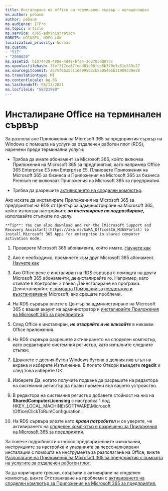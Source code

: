 ```yaml
---
title: Инсталиране на office на терминален сървър – нелицензиран
ms.author: pebaum
author: pebaum
ms.audience: ITPro
ms.topic: article
ms.service: o365-administration
ROBOTS: NOINDEX, NOFOLLOW
localization_priority: Normal
ms.custom:
- "917"
- "2000020"
ms.assetid: b1074430-489e-4d49-bfe4-3d8783d8073c
ms.openlocfilehash: 35ef317ea87fedd01c08fee5b370e3c81e515c27
ms.sourcegitcommit: ab75f66355116e995b3cb5505465b31989339e28
ms.translationtype: MT
ms.contentlocale: bg-BG
ms.lasthandoff: 08/13/2021
ms.locfileid: "58321988"
---
```

# <a name="installing-office-on-a-terminal-server"></a>Инсталиране Office на терминален сървър

За разполагане Приложения на Microsoft 365 за предприятия сървър на Windows с помощта на услуги за отдалечен работен плот (RDS), наречени преди терминални услуги:
  
- Трябва да имате абонамент за Microsoft 365, който включва Приложения на Microsoft 365 за предприятия, като например Office 365 Enterprise E3 или Enterprise E5. Плановете Приложения на Microsoft 365 за бизнеса и Приложения на Microsoft 365 за бизнеса Premium не включват Приложения на Microsoft 365 за предприятия.

- Трябва да разрешите [активирането на споделен компютър](https://docs.microsoft.com/DeployOffice/overview-shared-computer-activation).

Ако искате да инсталирате Приложения на Microsoft 365 за предприятия на RDS от Център за администриране на Microsoft 365, който използва настройките ***за инсталиране по подразбиране,*** използвайте стъпките по-долу.

    **Tip**: You can also download and run the [Microsoft Support and Recovery Assistant](https://aka.ms/SaRA_OfficeSCA_M365Portal) to install Microsoft 365 Apps for enterprise in shared computer activation mode.
  
1. Проверете Microsoft 365 абонамента, който имате. [Научете как](https://docs.microsoft.com/microsoft-365/admin/admin-overview/what-subscription-do-i-have)

2. Ако е необходимо, преминете към друг Microsoft 365 абонамент. [Научете как](https://docs.microsoft.com/microsoft-365/commerce/subscriptions/switch-to-a-different-plan)

3. Ако Office вече е инсталиран на RDS сървъра с помощта на други Microsoft 365 абонаменти, деинсталирайте го. Например, като отивате в Контролен \> панел Деинсталиране на програма. Деинсталирайте [с помощта Помощник за поддръжка и възстановяване](https://aka.ms/SARA-OfficeUninstall-Alchemy) Microsoft, ако срещате проблеми.

4. На RDS сървъра влезте в Център за администриране на Microsoft 365 с вашия акаунт на администратор и [инсталирайте Приложения на Microsoft 365 за предприятия](https://portal.office.com/OLS/MySoftware.aspx).

5. След Office е инсталиран, ***не отваряйте и не влизайте*** в никакви Office приложения.

6. На RDS сървъра разрешете активирането на споделен компютър, като редактирате системния регистър, като изпълните следните стъпки:

1. Щракнете с десния бутон Windows бутона в долния ляв ъгъл на екрана и изберете Изпълнение. В полето Отвори въведете **regedit** и след това изберете OK.

2. Изберете Да, когато получите подкана да разрешите на редактора на системния регистър да прави промени във вашето устройство.

3. В редактора на системния регистър добавете стойност на низ на **SharedComputerLicensing** с настройка 1 под HKEY_LOCAL_MACHINE\SOFTWARE\Microsoft \Office\ClickToRun\Configuration.

7. На RDS сървъра влезте като ***краен потребител*** и се уверете, че активирането на [споделен компютър е разрешено за Приложения на Microsoft 365 за предприятия](https://docs.microsoft.com/DeployOffice/troubleshoot-shared-computer-activation#verify-that-activation-for-microsoft-365-apps-succeeded).

За повече подробности относно предварителните изисквания, инструкциите за настройка и указанията за персонализирани инсталации с помощта на инструмента за разполагане на Office, вижте [Разполагане на Приложения на Microsoft 365 за предприятия с помощта на услугите за отдалечен работен плот](https://docs.microsoft.com/DeployOffice/deploy-microsoft-365-apps-remote-desktop-services).
  
За да коригирате грешки, свързани с активиране на споделен компютър, вижте Отстраняване на проблеми с [активирането на споделен компютър за Приложения на Microsoft 365 за предприятия.](https://docs.microsoft.com/DeployOffice/troubleshoot-shared-computer-activation)
  